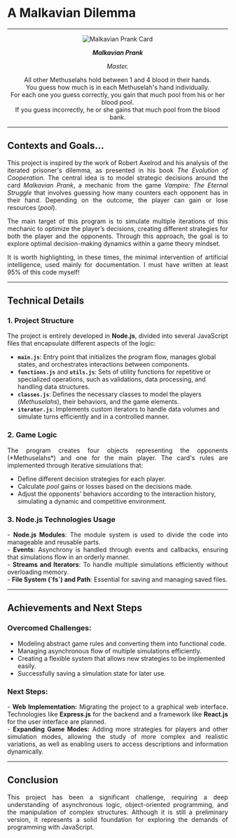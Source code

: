# A Malkavian Dilemma

---

<p align="center">
  <img src="https://vdb.im/images/cards/set/jyhad/malkavianprank.jpg?v=2024-11-26" alt="Malkavian Prank Card" style="max-width:100%; height:auto;">
</p>

<p align="center">
<em><strong>Malkavian Prank</strong></em>
</p>
<p align="center">
<em>Master.</em>
</p>
<p align="center">
All other Methuselahs hold between 1 and 4 blood in their hands.<br>
You guess how much is in each Methuselah's hand individually.<br>
For each one you guess correctly, you gain that much pool from his or her blood pool.<br>
If you guess incorrectly, he or she gains that much pool from the blood bank.
</p>

---
## Contexts and Goals...

<p align="justify">
This project is inspired by the work of Robert Axelrod and his analysis of the iterated prisoner's dilemma, as presented in his book <em>The Evolution of Cooperation</em>. The central idea is to model strategic decisions around the card <em>Malkavian Prank</em>, a mechanic from the game <em>Vampire: The Eternal Struggle</em> that involves guessing how many counters each opponent has in their hand. Depending on the outcome, the player can gain or lose resources (<em>pool</em>).  
</p>

<p align="justify">
The main target of this program is to simulate multiple iterations of this mechanic to optimize the player’s decisions, creating different strategies for both the player and the opponents. Through this approach, the goal is to explore optimal decision-making dynamics within a game theory mindset.
</p>

<p align="justify">
It is worth highlighting, in these times, the minimal intervention of artificial intelligence, used mainly for documentation. I must have written at least 95% of this code myself!
</p>

---

## Technical Details

### 1. **Project Structure**  

<p align="justify">
The project is entirely developed in <strong>Node.js</strong>, divided into several JavaScript files that encapsulate different aspects of the logic:
</p>

- **`main.js`**: Entry point that initializes the program flow, manages global states, and orchestrates interactions between components.
- **`functions.js`** and **`utils.js`**: Sets of utility functions for repetitive or specialized operations, such as validations, data processing, and handling data structures.
- **`classes.js`**: Defines the necessary classes to model the players (*Methuselahs*), their behaviors, and the game elements.
- **`iterator.js`**: Implements custom iterators to handle data volumes and simulate turns efficiently and in a controlled manner.

### 2. **Game Logic**  
<p align="justify">
The program creates four objects representing the opponents (*Methuselahs*) and one for the main player. The card's rules are implemented through iterative simulations that:
</p>
<ul>
<li>Define different decision strategies for each player.</li>
<li>Calculate <em>pool</em> gains or losses based on the decisions made.</li>
<li>Adjust the opponents' behaviors according to the interaction history, simulating a dynamic and competitive environment.</li>
</ul>

### 3. **Node.js Technologies Usage**  
<p align="justify">
- <strong>Node.js Modules</strong>: The module system is used to divide the code into manageable and reusable parts.<br>
- <strong>Events</strong>: Asynchrony is handled through events and callbacks, ensuring that simulations flow in an orderly manner.<br>
- <strong>Streams and Iterators</strong>: To handle multiple simulations efficiently without overloading memory.<br>
- <strong>File System (`fs`) and Path</strong>: Essential for saving and managing saved files.<br>

</p>

---

## Achievements and Next Steps

### **Overcomed Challenges:**
- Modeling abstract game rules and converting them into functional code.
- Managing asynchronous flow of multiple simulations efficiently.
- Creating a flexible system that allows new strategies to be implemented easily.
- Successfully saving a simulation state for later use.

### **Next Steps:**
<p align="justify">
- <strong>Web Implementation:</strong> Migrating the project to a graphical web interface. Technologies like <strong>Express.js</strong> for the backend and a framework like <strong>React.js</strong> for the user interface are planned.<br>
- <strong>Expanding Game Modes:</strong> Adding more strategies for players and other simulation modes, allowing the study of more complex and realistic variations, as well as enabling users to access descriptions and information dynamically.
</p>

---

## Conclusion

<p align="justify">
This project has been a significant challenge, requiring a deep understanding of asynchronous logic, object-oriented programming, and the manipulation of complex structures. Although it is still a preliminary version, it represents a solid foundation for exploring the demands of programming with JavaScript.
</p>

